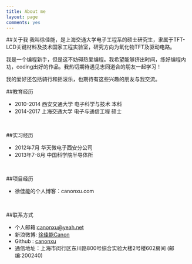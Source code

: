 ```yaml
---
title: About me
layout: page
comments: yes
---
```

##关于我
我叫徐佳能，是上海交通大学电子工程系的硕士研究生，隶属于TFT-LCD关键材料及技术国家工程实验室，研究方向为氧化物TFT及驱动电路。

我是一个编程新手，但是这不妨碍热爱编程。我希望能够挤出时间，练好编程内功，coding出好的作品。我热切期待遇见志同道合的朋友一起学习！

我的爱好还包括骑行和摇滚乐，也期待有这些兴趣的朋友与我交流。



##教育经历
+ 2010-2014 西安交通大学 电子科学与技术 本科
+ 2014-2017 上海交通大学 电子与通信工程 硕士
<br/>

##实习经历
+ 2012年7月 华天微电子西安分公司
+ 2013年7-8月 中国科学院半导体所
<br/>

##项目经历   
+ 徐佳能的个人博客：canonxu.com
<br/>

##联系方式
+ 个人邮箱:canonxu@yeah.net      
+ 新浪微博: [徐佳能Canon](http://weibo.com/u/1887763444)      
+ Github : [canonxu](https://github.com/canonxu)  
+ 通信地址：上海市闵行区东川路800号综合实验大楼2号楼602房间 (邮编:200240) 
<br/>
<br/>
<br/>
